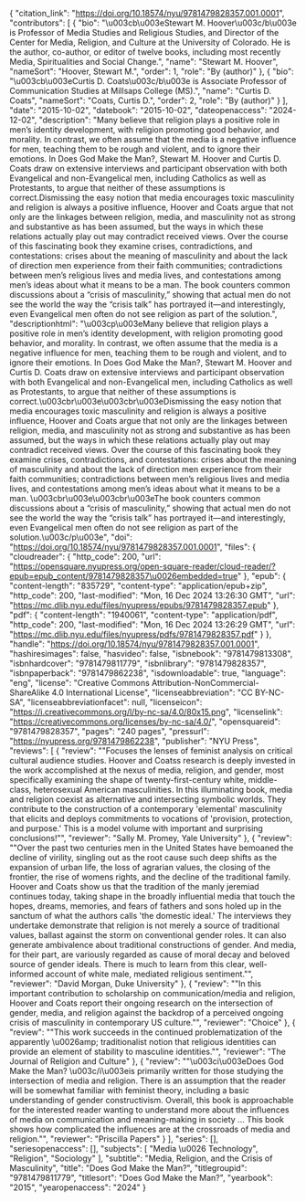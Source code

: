 {
   "citation_link": "https://doi.org/10.18574/nyu/9781479828357.001.0001",
   "contributors": [
     {
       "bio": "\u003cb\u003eStewart M. Hoover\u003c/b\u003e is Professor of Media Studies and Religious Studies, and Director of the Center for Media, Religion, and Culture at the University of Colorado. He is the author, co-author, or editor of twelve books, including most recently Media, Spiritualities and Social Change.",
       "name": "Stewart M. Hoover",
       "nameSort": "Hoover, Stewart M.",
       "order": 1,
       "role": "By (author)"
     },
     {
       "bio": "\u003cb\u003eCurtis D. Coats\u003c/b\u003e is Associate Professor of Communication Studies at Millsaps College (MS).",
       "name": "Curtis D. Coats",
       "nameSort": "Coats, Curtis D.",
       "order": 2,
       "role": "By (author)"
     }
   ],
   "date": "2015-10-02",
   "datebook": "2015-10-02",
   "dateopenaccess": "2024-12-02",
   "description": "Many believe that religion plays a positive role in men’s identity development, with religion promoting good behavior, and morality. In contrast, we often assume that the media is a negative influence for men, teaching them to be rough and violent, and to ignore their emotions. In Does God Make the Man?, Stewart M. Hoover and Curtis D. Coats draw on extensive interviews and participant observation with both Evangelical and non-Evangelical men, including Catholics as well as Protestants, to argue that neither of these assumptions is correct.Dismissing the easy notion that media encourages toxic masculinity and religion is always a positive influence, Hoover and Coats argue that not only are the linkages between religion, media, and masculinity not as strong and substantive as has been assumed, but the ways in which these relations actually play out may contradict received views. Over the course of this fascinating book they examine crises, contradictions, and contestations: crises about the meaning of masculinity and about the lack of direction men experience from their faith communities; contradictions between men’s religious lives and media lives, and contestations among men’s ideas about what it means to be a man. The book counters common discussions about a “crisis of masculinity,” showing that actual men do not see the world the way the “crisis talk” has portrayed it—and interestingly, even Evangelical men often do not see religion as part of the solution.",
   "descriptionhtml": "\u003cp\u003eMany believe that religion plays a positive role in men’s identity development, with religion promoting good behavior, and morality. In contrast, we often assume that the media is a negative influence for men, teaching them to be rough and violent, and to ignore their emotions. In Does God Make the Man?, Stewart M. Hoover and Curtis D. Coats draw on extensive interviews and participant observation with both Evangelical and non-Evangelical men, including Catholics as well as Protestants, to argue that neither of these assumptions is correct.\u003cbr\u003e\u003cbr\u003eDismissing the easy notion that media encourages toxic masculinity and religion is always a positive influence, Hoover and Coats argue that not only are the linkages between religion, media, and masculinity not as strong and substantive as has been assumed, but the ways in which these relations actually play out may contradict received views. Over the course of this fascinating book they examine crises, contradictions, and contestations: crises about the meaning of masculinity and about the lack of direction men experience from their faith communities; contradictions between men’s religious lives and media lives, and contestations among men’s ideas about what it means to be a man. \u003cbr\u003e\u003cbr\u003eThe book counters common discussions about a “crisis of masculinity,” showing that actual men do not see the world the way the “crisis talk” has portrayed it—and interestingly, even Evangelical men often do not see religion as part of the solution.\u003c/p\u003e",
   "doi": "https://doi.org/10.18574/nyu/9781479828357.001.0001",
   "files": {
     "cloudreader": {
       "http_code": 200,
       "url": "https://opensquare.nyupress.org/open-square-reader/cloud-reader/?epub=epub_content/9781479828357\u0026embedded=true"
     },
     "epub": {
       "content-length": "835729",
       "content-type": "application/epub+zip",
       "http_code": 200,
       "last-modified": "Mon, 16 Dec 2024 13:26:30 GMT",
       "url": "https://mc.dlib.nyu.edu/files/nyupress/epubs/9781479828357.epub"
     },
     "pdf": {
       "content-length": "1940061",
       "content-type": "application/pdf",
       "http_code": 200,
       "last-modified": "Mon, 16 Dec 2024 13:26:29 GMT",
       "url": "https://mc.dlib.nyu.edu/files/nyupress/pdfs/9781479828357.pdf"
     }
   },
   "handle": "https://doi.org/10.18574/nyu/9781479828357.001.0001",
   "hashiresimages": false,
   "hasvideo": false,
   "isbnebook": "9781479813308",
   "isbnhardcover": "9781479811779",
   "isbnlibrary": "9781479828357",
   "isbnpaperback": "9781479862238",
   "isdownloadable": true,
   "language": "eng",
   "license": "Creative Commons Attribution-NonCommercial-ShareAlike 4.0 International License",
   "licenseabbreviation": "CC BY-NC-SA",
   "licenseabbreviationfacet": null,
   "licenseicon": "https://i.creativecommons.org/l/by-nc-sa/4.0/80x15.png",
   "licenselink": "https://creativecommons.org/licenses/by-nc-sa/4.0/",
   "opensquareid": "9781479828357",
   "pages": "240 pages",
   "pressurl": "https://nyupress.org/9781479862238",
   "publisher": "NYU Press",
   "reviews": [
     {
       "review": "\"Focuses the lenses of feminist analysis on critical cultural audience studies. Hoover and Coatss research is deeply invested in the work accomplished at the nexus of media, religion, and gender, most specifically examining the shape of twenty-first-century white, middle-class, heterosexual American masculinities. In this illuminating book, media and religion coexist as alternative and intersecting symbolic worlds. They contribute to the construction of a contemporary 'elemental' masculinity that elicits and deploys commitments to vocations of 'provision, protection, and purpose.' This is a model volume with important and surprising conclusions!\"",
       "reviewer": "Sally M. Promey, Yale University"
     },
     {
       "review": "\"Over the past two centuries men in the United States have bemoaned the decline of virility, singling out as the root cause such deep shifts as the expansion of urban life, the loss of agrarian values, the closing of the frontier, the rise of womens rights, and the decline of the traditional family. Hoover and Coats show us that the tradition of the manly jeremiad continues today, taking shape in the broadly influential media that touch the hopes, dreams, memories, and fears of fathers and sons holed up in the sanctum of what the authors calls 'the domestic ideal.' The interviews they undertake demonstrate that religion is not merely a source of traditional values, ballast against the storm on conventional gender roles. It can also generate ambivalence about traditional constructions of gender. And media, for their part, are variously regarded as cause of moral decay and beloved source of gender ideals. There is much to learn from this clear, well-informed account of white male, mediated religious sentiment.\"",
       "reviewer": "David Morgan, Duke University"
     },
     {
       "review": "\"In this important contribution to scholarship on communication/media and religion, Hoover and Coats report their ongoing research on the intersection of gender, media, and religion against the backdrop of a perceived ongoing crisis of masculinity in contemporary US culture.\"",
       "reviewer": "Choice"
     },
     {
       "review": "\"This work succeeds in the continued problematization of the apparently \u0026amp; traditionalist notion that religious identities can provide an element of stability to masculine identities.\"",
       "reviewer": "The Journal of Religion and Culture"
     },
     {
       "review": "\"\u003ci\u003eDoes God Make the Man? \u003c/i\u003eis primarily written for those studying the intersection of media and religion. There is an assumption that the reader will be somewhat familiar with feminist theory, including a basic understanding of gender constructivism. Overall, this book is approachable for the interested reader wanting to understand more about the influences of media on communication and meaning-making in society ... This book shows how complicated the influences are at the crossroads of media and religion.\"",
       "reviewer": "Priscilla Papers"
     }
   ],
   "series": [],
   "seriesopenaccess": [],
   "subjects": [
     "Media \u0026 Technology",
     "Religion",
     "Sociology"
   ],
   "subtitle": "Media, Religion, and the Crisis of Masculinity",
   "title": "Does God Make the Man?",
   "titlegroupid": "9781479811779",
   "titlesort": "Does God Make the Man?",
   "yearbook": "2015",
   "yearopenaccess": "2024"
 }
